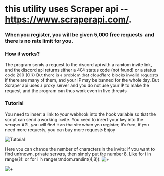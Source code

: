 
# this utility uses Scraper api -- https://www.scraperapi.com/.
### When you register, you will be given 5,000 free requests, and there is no rate limit for you.


### How it works?
The program sends a request to the discord api with a random invite link, and the discord api returns either a 404 status code (not found) or a status code 200 (OK)
But there is a problem that cloudflare blocks invalid requests if there are many of them, and your IP may be banned for the whole day. But Scraper api uses a proxy server and you do not use your IP to make the request, and the program can thus work even in five threads



### Tutorial
You need to insert a link to your webhook into the hook variable so that the script can send a working invite. You need to insert your key into the scraper API, you will find it on the site when you register, it’s free, if you need more requests, you can buy more requests
Enjoy

![Tutorial](https://cdn.discordapp.com/attachments/1194739385787224175/1201105898936991774/Screenshot_2024-01-28_125510.png?ex=65c89c09&is=65b62709&hm=be88d259bb766886544dc567c240cda18acf059cf34607102ca6b0f069de81a5&)

Here you can change the number of characters in the invite; if you want to find unknown, private servers, then simply put the number 8.
Like for i in range(8): or for i in range(random.randint(4,8)):
![+](https://cdn.discordapp.com/attachments/1194739385787224175/1201123761500471296/Screenshot_2024-01-28_141532.png?ex=65c8acac&is=65b637ac&hm=46b49568089d638760a3532793d844f4578e6f727e3389906fd816c0d286a5b2&)


![+](https://cdn.discordapp.com/attachments/1194739385787224175/1201105899255771156/Screenshot_2024-01-28_130431.png?ex=65c89c09&is=65b62709&hm=9feab4d72fc5c0f7b4b8cb98509b76bd170db1127e6bd8a3ab34567f290c090f&)
